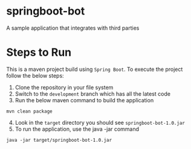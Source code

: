 # springboot-bot
A sample application that integrates with third parties

# Steps to Run
This is a maven project build using `Spring Boot`. To execute the project follow the below steps:
1.	Clone the repository in your file system
2.	Switch to the `development` branch which has all the latest code
3.	Run the below maven command to build the application
```
mvn clean package
```
4. Look in the `target` directory you should see `springboot-bot-1.0.jar`
5. To run the application, use the java -jar command
```
java -jar target/springboot-bot-1.0.jar
```